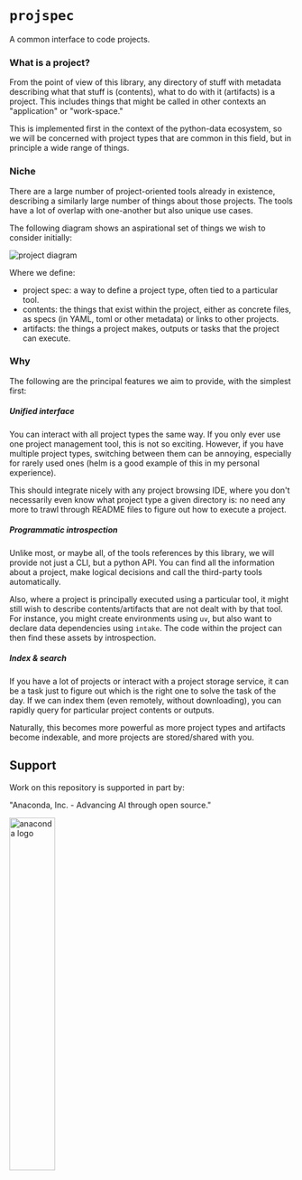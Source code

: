 # ``projspec``

A common interface to code projects.

### What is a project?

From the point of view of this library, any directory of stuff with metadata
describing what that stuff is (contents), what to do with it (artifacts) is
a project. This includes things that might be called in other contexts
an "application" or "work-space."

This is implemented first in the context of the python-data ecosystem, so we
will be concerned with project types that are common in this field, but in
principle a wide range of things.

### Niche

There are a large number of project-oriented tools already in existence,
describing a similarly large number of things about those projects. The
tools have a lot of overlap with one-another but also unique use cases.

The following diagram shows an aspirational set of things we wish to
consider initially:

![project diagram](https://raw.githubusercontent.com/martindurant/projspec/refs/heads/main/projspec.jpg)

Where we define:
- project spec: a way to define a project type, often tied to a particular tool.
- contents: the things that exist within the project, either as concrete files,
 as specs (in YAML, toml or other metadata) or links to other projects.
- artifacts: the things a project makes, outputs or tasks that the project
 can execute.

### Why

The following are the principal features we aim to provide, with the simplest
first:

##### Unified interface

You can interact with all project types the same way. If you only ever use one
project management tool, this is not so exciting. However, if you have multiple
project types, switching between them can be annoying, especially for rarely used
ones (helm is a good example of this in my personal experience).

This should integrate nicely with any project browsing IDE, where you don't
necessarily even know what project type a given directory is: no need any
more to trawl through README files to figure out how to execute a project.

##### Programmatic introspection

Unlike most, or maybe all, of the tools references by this library, we will
provide not just a CLI, but a python API. You can find all the information
about a project, make logical decisions and call the third-party tools
automatically.

Also, where a project is principally executed using a particular tool, it
might still wish to describe contents/artifacts that are not dealt with by
that tool. For instance, you might create environments using ``uv``, but
also want to declare data dependencies using ``intake``. The code within
the project can then find these assets by introspection.

##### Index & search

If you have a lot of projects or interact with a project storage service,
it can be a task just to figure out which is the right one to solve the task
of the day. If we can index them (even remotely, without downloading),
you can rapidly query for particular project contents or outputs.

Naturally, this becomes more powerful as more project types and artifacts
become indexable, and more projects are stored/shared with you.

## Support

Work on this repository is supported in part by:

"Anaconda, Inc. - Advancing AI through open source."

<a href="https://anaconda.com/"><img src="https://camo.githubusercontent.com/b8555ef2222598ed37ce38ac86955febbd25de7619931bb7dd3c58432181d3b6/68747470733a2f2f626565776172652e6f72672f636f6d6d756e6974792f6d656d626572732f616e61636f6e64612f616e61636f6e64612d6c617267652e706e67" alt="anaconda logo" width="40%"/></a>

